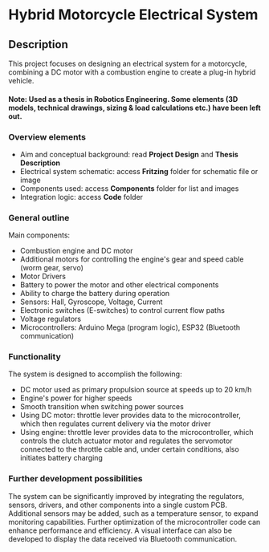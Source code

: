 # Hybrid Motorcycle Electrical System

## Description
This project focuses on designing an electrical system for a motorcycle, combining a DC motor with a combustion engine to create a plug-in hybrid vehicle.

#### Note: Used as a thesis in Robotics Engineering. Some elements (3D models, technical drawings, sizing & load calculations etc.) have been left out.

### Overview elements
* Aim and conceptual background: read **Project Design** and **Thesis Description**
* Electrical system schematic: access **Fritzing** folder for schematic file or image
* Components used: access **Components** folder for list and images
* Integration logic: access **Code** folder

### General outline
Main components:
* Combustion engine and DC motor
* Additional motors for controlling the engine's gear and speed cable (worm gear, servo)
* Motor Drivers
* Battery to power the motor and other electrical components
* Ability to charge the battery during operation
* Sensors: Hall, Gyroscope, Voltage, Current
* Electronic switches (E-switches) to control current flow paths
* Voltage regulators
* Microcontrollers: Arduino Mega (program logic), ESP32 (Bluetooth communication)

### Functionality
The system is designed to accomplish the following:
* DC motor used as primary propulsion source at speeds up to 20 km/h
* Engine's power for higher speeds
* Smooth transition when switching power sources
* Using DC motor: throttle lever provides data to the microcontroller, which then regulates current delivery via the motor driver
* Using engine: throttle lever provides data to the microcontroller, which controls the clutch actuator motor and regulates the servomotor connected to the throttle cable and, under certain conditions, also initiates battery charging

### Further development possibilities
The system can be significantly improved by integrating the regulators, sensors, drivers, and other components into a single custom PCB.
Additional sensors may be added, such as a temperature sensor, to expand monitoring capabilities.
Further optimization of the microcontroller code can enhance performance and efficiency.
A visual interface can also be developed to display the data received via Bluetooth communication.
